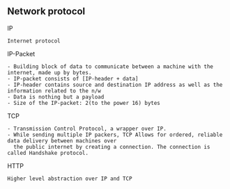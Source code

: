 Network protocol
------------------------------------------

IP
```
Internet protocol
```

IP-Packet
```
- Building block of data to communicate between a machine with the internet, made up by bytes.
- IP-packet consists of [IP-header + data]
- IP-header contains source and destination IP address as well as the information related to the n/w
- Data is nothing but a payload
- Size of the IP-packet: 2(to the power 16) bytes
```

TCP
```
- Transmission Control Protocol, a wrapper over IP. 
- While sending multiple IP packers, TCP Allows for ordered, reliable data delivery between machines over 
  the public internet by creating a connection. The connection is called Handshake protocol.
```

HTTP 
```
Higher level abstraction over IP and TCP
```

